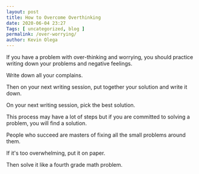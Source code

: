 ```yaml
--- 
layout: post 
title: How to Overcome Overthinking
date: 2020-06-04 23:27
Tags: [ uncategorized, blog ]
permalink: /over-worrying/ 
author: Kevin Olega 
--- 
```

If you have a problem with over-thinking and worrying, you should practice writing down your problems and negative feelings. 

Write down all your complains. 

Then on your next writing session, put together your solution and write it down. 

On your next writing session, pick the best solution. 

This process may have a lot of steps but if you are committed to solving a problem, you will find a solution. 

People who succeed are masters of fixing all the small problems around them. 

If it's too overwhelming, put it on paper.

Then solve it like a fourth grade math problem.